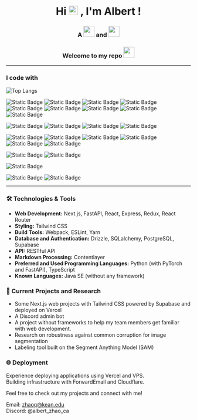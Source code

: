 <div align="center">
  <h1>Hi <img src="https://media.giphy.com/media/hvRJCLFzcasrR4ia7z/giphy.gif" width="25px"> ,  I'm  Albert ! </h1>
  <h3>A <img src="https://media.giphy.com/media/WUlplcMpOCEmTGBtBW/giphy.gif" width="30"> and <img src="https://media.giphy.com/media/NFA61GS9qKZ68/giphy.gif?cid=ecf05e47ff0oqyja4d86fxey89pj6q99346wuegg2h3bd89g&ep=v1_gifs_related&rid=giphy.gif&ct=g" width="30"></h3>
 <h3> Welcome to my repo <img src="https://emojis.slackmojis.com/emojis/images/1531849430/4246/blob-sunglasses.gif?1531849430" width="30"/></h3>
</div>

---
<!--
![Visitor Count](https://profile-counter.glitch.me/cielaber/count.svg)
![cielaber's GitHub stats](https://github-readme-stats.vercel.app/api?username=cielaber&show_icons=true&theme=tokyonight)
-->


### I code with
![Top Langs](https://github-readme-stats.vercel.app/api/top-langs/?username=albertzhaoca&layout=compact&theme=tokyonight)

![Static Badge](https://img.shields.io/badge/TypeScript-%233178C6?logo=typescript&logoColor=ffffff)
![Static Badge](https://img.shields.io/badge/Next.js-%23000000?logo=nextdotjs&logoColor=ffffff)
![Static Badge](https://img.shields.io/badge/React%20Query-%23FF4154?logo=reactquery&logoColor=ffffff)
![Static Badge](https://img.shields.io/badge/Supabase-%2339B84B?logo=supabase&logoColor=ffffff)
![Static Badge](https://img.shields.io/badge/Drizzle-%23407E5B?logo=drizzle&logoColor=ffffff)
![Static Badge](https://img.shields.io/badge/Node.js-%23339933?logo=nodedotjs&logoColor=ffffff)
![Static Badge](https://img.shields.io/badge/JavaScript-FFCA28?logo=javascript&logoColor=ffffff)
![Static Badge](https://img.shields.io/badge/Redux-%23F7B929?logo=redux&logoColor=ffffff)
![Static Badge](https://img.shields.io/badge/React%20Router-%23CA4245?logo=reactrouter&logoColor=ffffff)





![Static Badge](https://img.shields.io/badge/Python-%233776AB?logo=python&logoColor=ffffff)
![Static Badge](https://img.shields.io/badge/PyTorch-%23EE4C2C?logo=pytorch&logoColor=ffffff)
![Static Badge](https://img.shields.io/badge/FastAPI-%234479A1?logo=fastapi&logoColor=00ff00)
![Static Badge](https://img.shields.io/badge/SQLALchemy-%234479A1?logo=sqlalchemy&logoColor=ffffff)


![Static Badge](https://img.shields.io/badge/postgresql-%234479A1?logo=postgresql&logoColor=ffffff)
![Static Badge](https://img.shields.io/badge/Sqlite-%234479A1?logo=sqlite&logoColor=ffffff)
![Static Badge](https://img.shields.io/badge/Linux-%23FCC624?logo=linux&logoColor=000000)
![Static Badge](https://img.shields.io/badge/Docker-%232496ED?logo=docker&logoColor=ffffff)
![Static Badge](https://img.shields.io/badge/Nginx-%23009639?logo=nginx&logoColor=ffffff)
![Static Badge](https://img.shields.io/badge/Git-%23F05032?logo=git&logoColor=ffffff)

![Static Badge](https://img.shields.io/badge/HTML-%23E34F26?logo=html5&logoColor=ffffff)
![Static Badge](https://img.shields.io/badge/CSS-1572B6?logo=css3&logoColor=ffffff)

![Static Badge](https://img.shields.io/badge/Java-%23F8981D?logo=java&logoColor=ffffff)

![Static Badge](https://img.shields.io/badge/Vercel-%23000000?logo=vercel&logoColor=ffffff)
![Static Badge](https://img.shields.io/badge/Cloudflare-%23000000?logo=cloudflare&logoColor=ffffff)


---


### 🛠️ Technologies & Tools
- **Web Development:** Next.js, FastAPI, React, Express, Redux, React Router  
- **Styling:** Tailwind CSS  
- **Build Tools:** Webpack, ESLint, Yarn  
- **Database and Authentication:** Drizzle, SQLalchemy, PostgreSQL, Supabase  
- **API:** RESTful API  
- **Markdown Processing:** Contentlayer  
- **Preferred and Used Programming Languages:** Python (with PyTorch and FastAPI), TypeScript  
- **Known Languages:** Java SE (without any framework)  

### 🚀 Current Projects and Research
- Some Next.js web projects with Tailwind CSS powered by Supabase and deployed on Vercel  
- A Discord admin bot
- A project without frameworks to help my team members get familiar with web development.
- Research on robustness against common corruption for image segmentation
- Labeling tool built on the Segment Anything Model (SAM)

### 🌐 Deployment
Experience deploying applications using Vercel and VPS.  
Building infrastructure with ForwardEmail and Cloudflare.

Feel free to check out my projects and connect with me!

Email: zhaoq@kean.edu  
Discord: @albert_zhao_ca
